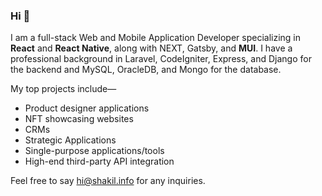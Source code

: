 ### Hi 👋

I am a full-stack Web and Mobile Application Developer specializing in **React** and **React Native**, along with NEXT, Gatsby, and **MUI**. I have a professional background in Laravel, CodeIgniter, Express, and Django for the backend and MySQL, OracleDB, and Mongo for the database.

My top projects include—

- Product designer applications
- NFT showcasing websites
- CRMs
- Strategic Applications
- Single-purpose applications/tools
- High-end third-party API integration

Feel free to say <hi@shakil.info> for any inquiries.
